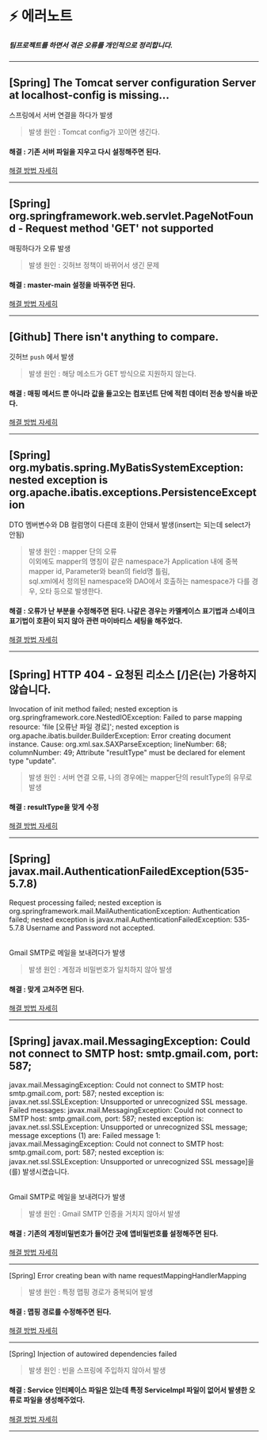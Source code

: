 # ⚡ 에러노트
##### 팀프로젝트를 하면서 겪은 오류를 개인적으로 정리합니다. 
<hr>


## [Spring] The Tomcat server configuration Server at localhost-config is missing...
스프링에서 서버 연결을 하다가 발생
> 발생 원인 : Tomcat config가 꼬이면 생긴다.
#### 해결 : 기존 서버 파일을 지우고 다시 설정해주면 된다.
[해결 방법 자세히](https://kijuk.tistory.com/144?category=1056346)
<hr>

## [Spring] org.springframework.web.servlet.PageNotFound - Request method 'GET' not supported
매핑하다가 오류 발생
> 발생 원인 : 깃허브 정책이 바뀌어서 생긴 문제
#### 해결 : master-main 설정을 바꿔주면 된다.
[해결 방법 자세히](https://kijuk.tistory.com/146)
<hr>

## [Github] There isn't anything to compare.
깃허브 `push` 에서 발생
> 발생 원인 : 해당 메소드가 GET 방식으로 지원하지 않는다.
#### 해결 : 매핑 메서드 뿐 아니라 값을 들고오는 컴포넌트 단에 적힌 데이터 전송 방식을 바꾼다.
[해결 방법 자세히](https://kijuk.tistory.com/148?category=1056346)
<hr>

## [Spring] org.mybatis.spring.MyBatisSystemException: nested exception is org.apache.ibatis.exceptions.PersistenceException
DTO 멤버변수와 DB 컬럼명이 다른데 호환이 안돼서 발생(insert는 되는데 select가 안됨) 
> 발생 원인 : mapper 단의 오류 <br>
> 이외에도  mapper의 명칭이 같은 namespace가 Application 내에 중복 <br>
> mapper id, Parameter와 bean의 field명 틀림, <br>
> sql.xml에서 정의된 namespace와 DAO에서 호출하는 namespace가 다를 경우, 오타 등으로 발생한다.
#### 해결 : 오류가 난 부분을 수정해주면 된다. 나같은 경우는 카멜케이스 표기법과 스네이크 표기법이 호환이 되지 않아 관련 마이바티스 세팅을 해주었다.
[해결 방법 자세히](https://kijuk.tistory.com/155?category=1056346)
<hr>

## [Spring] HTTP 404 - 요청된 리소스 [/]은(는) 가용하지 않습니다.
Invocation of init method failed; nested exception is org.springframework.core.NestedIOException: Failed to parse mapping resource: 'file [오류난 파일 경로]'; nested exception is org.apache.ibatis.builder.BuilderException: Error creating document instance.  Cause: org.xml.sax.SAXParseException; lineNumber: 68; columnNumber: 49; Attribute "resultType" must be declared for element type "update".
> 발생 원인 : 서버 연결 오류, 나의 경우에는 mapper단의 resultType의 유무로 발생
#### 해결 : resultType을 맞게 수정
[해결 방법 자세히](https://kijuk.tistory.com/160?category=1056346)
<hr>

## [Spring] javax.mail.AuthenticationFailedException(535-5.7.8)
Request processing failed; nested exception is org.springframework.mail.MailAuthenticationException: 
Authentication failed; nested exception is javax.mail.AuthenticationFailedException: 535-5.7.8 Username and Password not accepted.<br><br>

Gmail SMTP로 메일을 보내려다가 발생
> 발생 원인 : 계정과 비밀번호가 일치하지 않아 발생
#### 해결 : 맞게 고쳐주면 된다.
[해결 방법 자세히](https://kijuk.tistory.com/162?category=1056346)
<hr>


## [Spring] javax.mail.MessagingException: Could not connect to SMTP host: smtp.gmail.com, port: 587;
javax.mail.MessagingException: Could not connect to SMTP host: smtp.gmail.com, port: 587;
nested exception is:<br>
javax.net.ssl.SSLException: Unsupported or unrecognized SSL message. Failed messages: 
javax.mail.MessagingException: Could not connect to SMTP host: smtp.gmail.com, port: 587;
nested exception is:<br>
javax.net.ssl.SSLException: Unsupported or unrecognized SSL message; message exceptions (1) are:
Failed message 1: javax.mail.MessagingException: Could not connect to SMTP host: smtp.gmail.com, port: 587;
nested exception is:<br>
javax.net.ssl.SSLException: Unsupported or unrecognized SSL message]을(를) 발생시켰습니다.<br><br>

Gmail SMTP로 메일을 보내려다가 발생
> 발생 원인 : Gmail SMTP 인증을 거치지 않아서 발생
#### 해결 : 기존의 계정비밀번호가 들어간 곳에 앱비밀번호를 설정해주면 된다.
[해결 방법 자세히](https://kijuk.tistory.com/163?category=1056346)
<hr>

[Spring] Error creating bean with name requestMappingHandlerMapping
> 발생 원인 : 특정 맵핑 경로가 중복되어 발생
#### 해결 : 맵핑 경로를 수정해주면 된다.
[해결 방법 자세히](https://kijuk.tistory.com/178)
<hr>

[Spring] Injection of autowired dependencies failed
> 발생 원인 : 빈을 스프링에 주입하지 않아서 발생
#### 해결 : Service 인터페이스 파일은 있는데 특정 ServiceImpl 파일이 없어서 발생한 오류로 파일을 생성해주었다.
[해결 방법 자세히](https://kijuk.tistory.com/179)
<hr>
